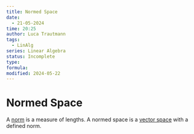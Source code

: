 ```yaml
---
title: Normed Space
date:
  - 21-05-2024
time: 20:25
author: Luca Trautmann
tags:
  - LinAlg
series: Linear Algebra
status: Incomplete
type: 
formula: 
modified: 2024-05-22
---
```

# Normed Space
A [norm](Norms%20in%20Linear%20Algebra) is a measure of lengths. A normed space is a [vector space](Vector%20Spaces) with a defined norm. 
